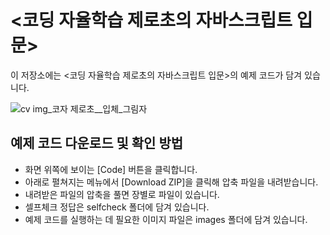 # <코딩 자율학습 제로초의 자바스크립트 입문> 

이 저장소에는 <코딩 자율학습 제로초의 자바스크립트 입문>의 예제 코드가 담겨 있습니다.

![cv img_코자 제로초__입체_그림자](https://github.com/gilbutITbook/080409/assets/6995518/40a79044-910d-441b-b5f2-e8480cabddde)

## 예제 코드 다운로드 및 확인 방법

- 화면 위쪽에 보이는 [Code] 버튼을 클릭합니다.
- 아래로 펼쳐지는 메뉴에서 [Download ZIP]을 클릭해 압축 파일을 내려받습니다. 
- 내려받은 파일의 압축을 풀면 장별로 파일이 있습니다.  
- 셀프체크 정답은 selfcheck 폴더에 담겨 있습니다.
- 예제 코드를 실행하는 데 필요한 이미지 파일은 images 폴더에 담겨 있습니다. 


